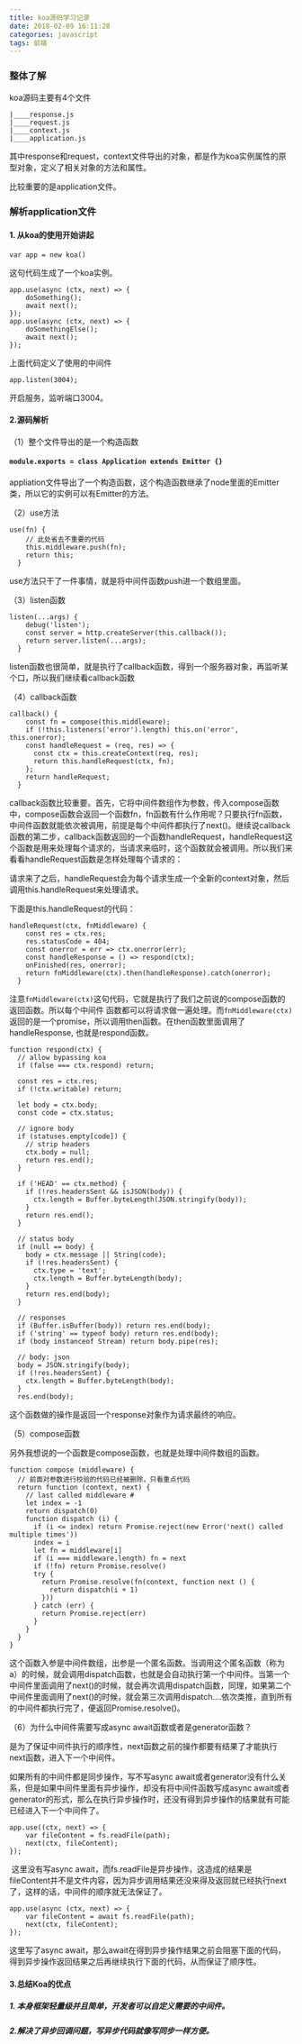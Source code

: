 ```yaml
---
title: koa源码学习记录
date: 2018-02-09 16:11:28
categories: javascript
tags: 前端
---
```


### 整体了解

koa源码主要有4个文件

```
|____response.js
|____request.js
|____context.js
|____application.js
```

其中response和request，context文件导出的对象，都是作为koa实例属性的原型对象，定义了相关对象的方法和属性。

比较重要的是application文件。

### 解析application文件

#### 1. 从koa的使用开始讲起

`var app = new koa()`

这句代码生成了一个koa实例。

```
app.use(async (ctx, next) => {
    doSomething();
    await next();
});
app.use(async (ctx, next) => {
    doSomethingElse();
    await next();
});
```

上面代码定义了使用的中间件

`app.listen(3004);`

开启服务，监听端口3004。

#### 2.源码解析

（1）整个文件导出的是一个构造函数

#### `module.exports = class Application extends Emitter {}`

appliation文件导出了一个构造函数，这个构造函数继承了node里面的Emitter类，所以它的实例可以有Emitter的方法。

（2）use方法

```
use(fn) {
	// 此处省去不重要的代码
    this.middleware.push(fn);
    return this;
  }
```

use方法只干了一件事情，就是将中间件函数push进一个数组里面。

（3）listen函数

```
listen(...args) {
    debug('listen');
    const server = http.createServer(this.callback());
    return server.listen(...args);
  }
```

listen函数也很简单，就是执行了callback函数，得到一个服务器对象，再监听某个口，所以我们继续看callback函数

（4）callback函数

```
callback() {
    const fn = compose(this.middleware);
    if (!this.listeners('error').length) this.on('error', this.onerror);
    const handleRequest = (req, res) => {
      const ctx = this.createContext(req, res);
      return this.handleRequest(ctx, fn);
    };
    return handleRequest;
  }
```

callback函数比较重要。首先，它将中间件数组作为参数，传入compose函数中，compose函数会返回一个函数fn，fn函数有什么作用呢？只要执行fn函数，中间件函数就能依次被调用，前提是每个中间件都执行了next()。继续说callback函数的第二步，callback函数返回的一个函数handleRequest，handleRequest这个函数是用来处理每个请求的，当请求来临时，这个函数就会被调用。所以我们来看看handleRequest函数是怎样处理每个请求的：

请求来了之后，handleRequest会为每个请求生成一个全新的context对象，然后调用this.handleRequest来处理请求。

下面是this.handleRequest的代码：

```
handleRequest(ctx, fnMiddleware) {
    const res = ctx.res;
    res.statusCode = 404;
    const onerror = err => ctx.onerror(err);
    const handleResponse = () => respond(ctx);
    onFinished(res, onerror);
    return fnMiddleware(ctx).then(handleResponse).catch(onerror);
  }
```

注意`fnMiddleware(ctx)`这句代码，它就是执行了我们之前说的compose函数的返回函数。所以每个中间件 函数都可以将请求做一遍处理。而`fnMiddleware(ctx)`返回的是一个promise，所以调用then函数。在then函数里面调用了handleResponse, 也就是respond函数。

```
function respond(ctx) {
  // allow bypassing koa
  if (false === ctx.respond) return;

  const res = ctx.res;
  if (!ctx.writable) return;

  let body = ctx.body;
  const code = ctx.status;

  // ignore body
  if (statuses.empty[code]) {
    // strip headers
    ctx.body = null;
    return res.end();
  }

  if ('HEAD' == ctx.method) {
    if (!res.headersSent && isJSON(body)) {
      ctx.length = Buffer.byteLength(JSON.stringify(body));
    }
    return res.end();
  }

  // status body
  if (null == body) {
    body = ctx.message || String(code);
    if (!res.headersSent) {
      ctx.type = 'text';
      ctx.length = Buffer.byteLength(body);
    }
    return res.end(body);
  }

  // responses
  if (Buffer.isBuffer(body)) return res.end(body);
  if ('string' == typeof body) return res.end(body);
  if (body instanceof Stream) return body.pipe(res);

  // body: json
  body = JSON.stringify(body);
  if (!res.headersSent) {
    ctx.length = Buffer.byteLength(body);
  }
  res.end(body);
```

这个函数做的操作是返回一个response对象作为请求最终的响应。

（5）compose函数

另外我想说的一个函数是compose函数，也就是处理中间件数组的函数。

```
function compose (middleware) {
  // 前面对参数进行校验的代码已经被删除，只看重点代码
  return function (context, next) {
    // last called middleware #
    let index = -1
    return dispatch(0)
    function dispatch (i) {
      if (i <= index) return Promise.reject(new Error('next() called multiple times'))
      index = i
      let fn = middleware[i]
      if (i === middleware.length) fn = next
      if (!fn) return Promise.resolve()
      try {
        return Promise.resolve(fn(context, function next () {
          return dispatch(i + 1)
        }))
      } catch (err) {
        return Promise.reject(err)
      }
    }
  }
}
```

这个函数入参是中间件数组，出参是一个匿名函数。当调用这个匿名函数（称为a）的时候，就会调用dispatch函数，也就是会自动执行第一个中间件。当第一个中间件里面调用了next()的时候，就会再次调用dispatch函数，同理，如果第二个中间件里面调用了next()的时候，就会第三次调用dispatch….依次类推，直到所有的中间件都执行完了，便返回Promise.resolve()。

（6）为什么中间件需要写成async await函数或者是generator函数？

是为了保证中间件执行的顺序性，next函数之前的操作都要有结果了才能执行next函数，进入下一个中间件。

如果所有的中间件都是同步操作，写不写async await或者generator没有什么关系，但是如果中间件里面有异步操作，却没有将中间件函数写成async await或者generator的形式，那么在执行异步操作时，还没有得到异步操作的结果就有可能已经进入下一个中间件了。

```
app.use((ctx, next) => {
    var fileContent = fs.readFile(path);
    next(ctx, fileContent);
});
```

 这里没有写async await，而fs.readFile是异步操作，这造成的结果是fileContent并不是文件内容，因为异步调用结果还没来得及返回就已经执行next了，这样的话，中间件的顺序就无法保证了。

```
app.use(async (ctx, next) => {
    var fileContent = await fs.readFile(path);
    next(ctx, fileContent);
});
```

这里写了async await，那么await在得到异步操作结果之前会阻塞下面的代码，得到异步操作返回结果之后再继续执行下面的代码，从而保证了顺序性。

#### 3.总结Koa的优点

##### 1. 本身框架轻量级并且简单，开发者可以自定义需要的中间件。

##### 2.解决了异步回调问题，写异步代码就像写同步一样方便。









